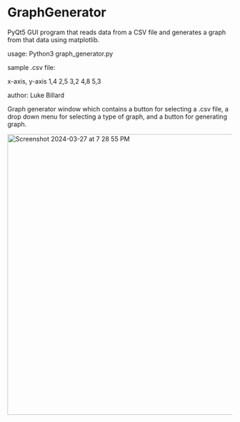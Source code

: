 # GraphGenerator
PyQt5 GUI program that reads data from a CSV file and generates a graph from that data using matplotlib.

usage: Python3 graph_generator.py

sample .csv file:

x-axis, y-axis
1,4
2,5
3,2
4,8
5,3

author: Luke Billard

Graph generator window which contains a button for selecting a .csv file, a drop down menu for selecting a type of graph, and a button for generating graph. 

<img width="629" alt="Screenshot 2024-03-27 at 7 28 55 PM" src="https://github.com/Luke-Billard/GraphGenerator/assets/101523051/ca64b826-016c-4efc-8427-1347eb146fcc">


